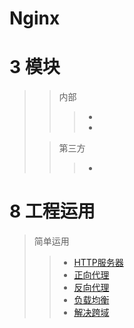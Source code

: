 # Nginx


# 3 模块

>
>> 内部
>>> *
>>> *
>
>> 第三方
>>> *

# 8 工程运用

> 简单运用
>> * [HTTP服务器](https://github.com/RodJohn/Nginx/blob/master/8_%E5%B7%A5%E7%A8%8B%E8%BF%90%E7%94%A8/10_HTTP%E6%9C%8D%E5%8A%A1%E5%99%A8.md)
>> * [正向代理]()
>> * [反向代理]()
>> * [负载均衡]()
>> * [解决跨域]()

    
